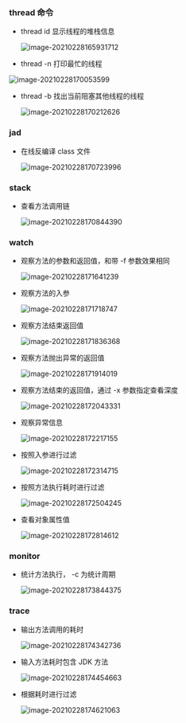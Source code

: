 ### thread 命令

- thread id 显示线程的堆栈信息

  ![image-20210228165931712](https://i.loli.net/2021/02/28/RTtJe1fY9Z4cPrq.png)

- thread -n 打印最忙的线程

  

![image-20210228170053599](https://i.loli.net/2021/02/28/v5l81zRYq7rsaME.png)

- thread -b 找出当前阻塞其他线程的线程

  ![image-20210228170212626](https://i.loli.net/2021/02/28/rxeVN4E87msuLRa.png)

### jad

- 在线反编译 class 文件

  ![image-20210228170723996](https://i.loli.net/2021/02/28/csPO6hNT8QmdGXV.png)

### stack

- 查看方法调用链

  ![image-20210228170844390](https://i.loli.net/2021/02/28/Yo1smkEfUxnwT9W.png)

### watch 

- 观察方法的参数和返回值，和带 -f 参数效果相同

  ![image-20210228171641239](https://i.loli.net/2021/02/28/srLqdGRmwbhnoPx.png)

- 观察方法的入参

  ![image-20210228171718747](https://i.loli.net/2021/02/28/3d67awMvzrNX1Zs.png)

- 观察方法结束返回值

  ![image-20210228171836368](https://i.loli.net/2021/02/28/2NDOoZLWfaSRQzK.png)

- 观察方法抛出异常的返回值

  ![image-20210228171914019](https://i.loli.net/2021/02/28/mJKxc9arWp1iSP8.png)

- 观察方法结束的返回值，通过 -x 参数指定查看深度

  ![image-20210228172043331](https://i.loli.net/2021/02/28/Jd4sczUjEBH5QYO.png)

- 观察异常信息

  ![image-20210228172217155](https://i.loli.net/2021/02/28/P7M2jVONvfHso3Q.png)

- 按照入参进行过滤

  ![image-20210228172314715](https://i.loli.net/2021/02/28/qAy5MkOXUFWVBYw.png)

- 按照方法执行耗时进行过滤

  ![image-20210228172504245](https://i.loli.net/2021/02/28/QxGKoh5nuNTUv3i.png)

- 查看对象属性值

  ![image-20210228172814612](https://i.loli.net/2021/02/28/hS2QypiORTr1wMf.png)

### monitor

- 统计方法执行， -c 为统计周期

  ![image-20210228173844375](https://i.loli.net/2021/02/28/olYif2xJ5kjXSHD.png)

### trace 

- 输出方法调用的耗时

  ![image-20210228174342736](https://i.loli.net/2021/02/28/aP8ktFw4OGIUbKy.png)

- 输入方法耗时包含 JDK 方法

  ![image-20210228174454663](https://i.loli.net/2021/02/28/4SKmkLhsryTVezb.png)

- 根据耗时进行过滤

  ![image-20210228174621063](https://i.loli.net/2021/02/28/76UzJIVNDmjAfc5.png)